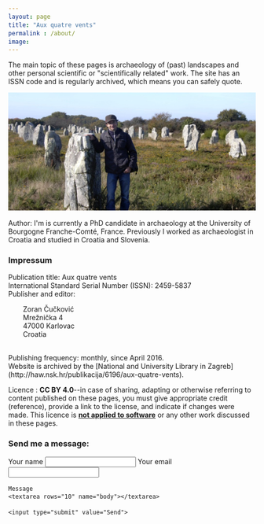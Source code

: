 ```yaml
---
layout: page
title: "Aux quatre vents"
permalink : /about/
image:
---
```

The main topic of these pages is archaeology of (past) landscapes and other personal scientific or "scientifically related" work. The site has an ISSN code and is regularly archived, which means you can safely quote.

![Photo](/images/selfie.jpg)

Author: I'm is currently a PhD candidate in archaeology at the University of Bourgogne Franche-Comté, France. Previously I worked as archaeologist in Croatia and studied in Croatia and Slovenia.

### Impressum


Publication title: Aux quatre vents <br>
International Standard Serial Number (ISSN): 2459-5837 <br>
Publisher and editor:
<p style="padding-left: 30px;">
  Zoran Čučković<br>
  Mrežnička 4<br>  
  47000 Karlovac <br> 
  Croatia</p>
 <br>
Publishing frequency: monthly, since April 2016.<br>
Website is archived by the [National and University Library in Zagreb](http://haw.nsk.hr/publikacija/6196/aux-quatre-vents).

Licence : **CC BY 4.0**--in case of sharing, adapting or otherwise referring to content published on these pages, you must give appropriate credit (reference), provide a link to the license, and indicate if changes were made. This licence is **<span style="text-decoration: underline;">not applied to software</span>** or any other work discussed in these pages.




### Send me a message:


<form action="https://formspree.io/cuckovic.zoran@gmail.com"
      method="POST">
	 Your name
    <input type="text" name="name">
	Your email
    <input type="email" name="_replyto">
	
	Message
	<textarea rows="10" name="body"></textarea>
	
    <input type="submit" value="Send">
</form> 

